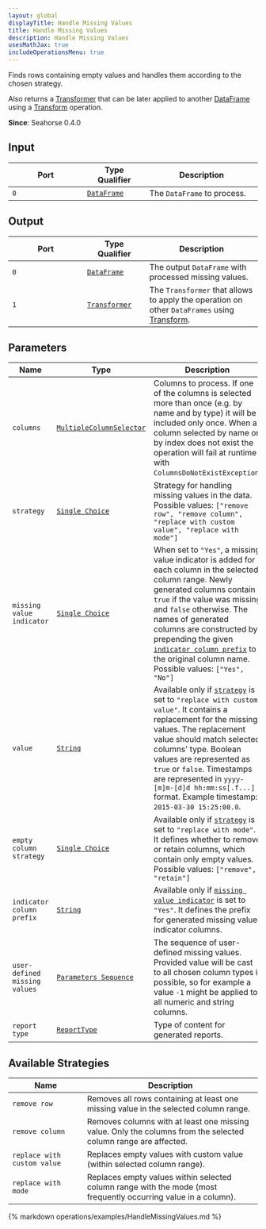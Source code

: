 ```yaml
---
layout: global
displayTitle: Handle Missing Values
title: Handle Missing Values
description: Handle Missing Values
usesMathJax: true
includeOperationsMenu: true
---
```


Finds rows containing empty values and handles them according to the chosen strategy.

Also returns a [Transformer](../classes/transformer.html) that can be later applied
to another [DataFrame](../classes/dataframe.html) using a [Transform](transform.html) operation.

**Since**: Seahorse 0.4.0

## Input

<table>
<thead>
<tr>
<th style="width:30%">Port</th>
<th style="width:25%">Type Qualifier</th>
<th style="width:45%">Description</th>
</tr>
</thead>
<tbody>
<tr>
<td><code>0</code></td>
<td><code><a href="../classes/dataframe.html">DataFrame</a></code></td>
<td>The <code>DataFrame</code> to process.</td>
</tr>
</tbody>
</table>

## Output

<table>
<thead>
<tr>
<th style="width:30%">Port</th>
<th style="width:25%">Type Qualifier</th>
<th style="width:45%">Description</th>
</tr>
</thead>
<tbody>
<tr>
<td><code>0</code></td>
<td><code><a href="../classes/dataframe.html">DataFrame</a></code></td>
<td>The output <code>DataFrame</code> with processed missing values.</td>
</tr>
<tr>
<td><code>1</code></td><td>
<code><a href="../classes/transformer.html">Transformer</a></code></td>
<td>The <code>Transformer</code> that allows to apply the operation on other <code>DataFrames</code> using
<a href="transform.html">Transform</a>.</td>
</tr>
</tbody>
</table>

## Parameters

<table class="table">
<thead>
<tr>
<th style="width:30%">Name</th>
<th style="width:25%">Type</th>
<th style="width:45%">Description</th>
</tr>
</thead>
<tbody>
<tr>
<td><code>columns</code></td>
<td><code><a href="../parameter_types.html#multiple-column-selector">MultipleColumnSelector</a></code></td>
<td>Columns to process.
If one of the columns is selected more than once (e.g. by name and by type)
it will be included only once. When a column selected by name
or by index does not exist the operation will fail at runtime with <code>ColumnsDoNotExistException</code>.</td>
</tr>
<tr>
<td><code>strategy</code></td>
<td><code><a href="../parameter_types.html#single-choice">Single Choice</a></code></td>
<td>
  Strategy for handling missing values in the data.<br />
  Possible values: <code>["remove row", "remove column", "replace with custom value", "replace with mode"]</code>
</td>
</tr>
<tr>
<td><code>missing value indicator</code></td>
<td><code><a href="../parameter_types.html#single-choice">Single Choice</a></code></td>
<td>
  When set to <code>"Yes"</code>, a missing value indicator is added for each column in the
  selected column range. Newly generated columns contain <code>true</code> if the value was
  missing and <code>false</code> otherwise. The names of generated columns are constructed by
  prepending the given <code><a href="#indicator-column-prefix">indicator column prefix</a></code>
  to the original column name.<br />
  Possible values: <code>["Yes", "No"]</code>
</td>
</tr>
<tr>
<td><code>value</code></td>
<td><code><a href="../parameter_types.html#string">String</a></code></td>
<td>
  Available only if <code><a href="#strategy">strategy</a></code> is set to
  <code>"replace with custom value"</code>. It contains a replacement for the missing values.
  The replacement value should match selected columns' type. Boolean values are represented
  as <code>true</code> or <code>false</code>. Timestamps are represented in
  <code>yyyy-[m]m-[d]d hh:mm:ss[.f...]</code> format.
  Example timestamp: <code>2015-03-30 15:25:00.0</code>.
</td>
</tr>
<tr>
<td><code>empty column strategy</code></td>
<td><code><a href="../parameter_types.html#single-choice">Single Choice</a></code></td>
<td>
  Available only if <code><a href="#strategy">strategy</a></code> is set to <code>"replace with mode"</code>.
  It defines whether to remove or retain columns, which contain only empty values.
  Possible values: <code>["remove", "retain"]</code>
</td>
</tr>
<tr>
<td><code>indicator column prefix</code></td>
<td><code><a href="../parameter_types.html#string">String</a></code></td>
<td>
  Available only if <code><a href="#missing-value-indicator">missing value indicator</a></code>
  is set to <code>"Yes"</code>. It defines the prefix for generated missing value indicator columns.
</td>
</tr>
<tr>
<td><code>user-defined missing values</code></td>
<td><code><a href="../parameter_types.html#parameters-sequence">Parameters Sequence</a></code></td>
<td>The sequence of user-defined missing values. Provided value will be cast to all chosen column types if possible,
so for example a value <code>-1</code> might be applied to all numeric and string columns.</td>
</tr>

<tr>
<td><code>report type</code></td>
<td><code><a href="../parameter_types.html#report-type">ReportType</a></code></td>
<td>Type of content for generated reports.</td>
</tr>

</tbody>
</table>

## Available Strategies

<table class="table">
<thead>
<tr>
<th style="width:30%">Name</th>
<th style="width:70%">Description</th>
</tr>
</thead>
<tbody>
<tr>
<td><code>remove row</code></td>
<td>Removes all rows containing at least one missing value in the selected column range.</td>
</tr>
<tr>
<td><code>remove column</code></td>
<td>Removes columns with at least one missing value. Only the columns from the selected column range are affected.</td>
</tr>
<tr>
<td><code>replace with custom value</code></td>
<td>Replaces empty values with custom value (within selected column range).</td>
</tr>
<tr>
<td><code>replace with mode</code></td>
<td>Replaces empty values within selected column range with the mode (most frequently occurring value in a column).</td>
</tr>
</tbody>
</table>


{% markdown operations/examples/HandleMissingValues.md %}
